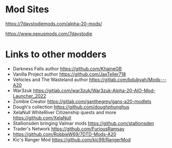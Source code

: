 # Mod Sites
https://7daystodiemods.com/alpha-20-mods/

https://www.nexusmods.com/7daystodie

# Links to other modders
* Darkness Falls author https://github.com/KhaineGB
* Vanilla Project author https://github.com/JaxTeller718
* Vehicles and The Wasteland author https://gitlab.com/bdubyah/Mods---A20
* War3zuk https://gitlab.com/war3zuk/War3zuk-Alpha-20-AIO-Mod-Launcher_2022
* Zombie Creator https://gitlab.com/ganthegrey/gans-a20-modlets
* Dough's collection https://github.com/doughphunghus
* XelaNull WhiteRiver Citizenship quests and more https://github.com/XelaNull
* Stallionsden bringing Valmar mods https://github.com/stallionsden
* Trader's Network https://github.com/FuriousRamsay
* https://github.com/RobbieW69/7DTD-Mods-A20
* Kic's Ranger Mod https://github.com/kic99/RangerMod
